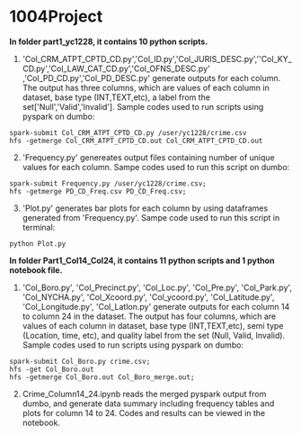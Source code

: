 # 1004Project

**In folder part1_yc1228, it contains 10 python scripts.**

1. 'Col_CRM_ATPT_CPTD_CD.py','Col_ID.py','Col_JURIS_DESC.py',''Col_KY_CD.py','Col_LAW_CAT_CD.py','Col_OFNS_DESC.py'
,'Col_PD_CD.py','Col_PD_DESC.py' generate outputs for each column. The output has three columns, which are values of each column in dataset, base type (INT,TEXT,etc), a label from the set['Null','Valid','Invalid'].
Sample codes used to run scripts using pyspark on dumbo: 
```
spark-submit Col_CRM_ATPT_CPTD_CD.py /user/yc1228/crime.csv
hfs -getmerge Col_CRM_ATPT_CPTD_CD.out Col_CRM_ATPT_CPTD_CD.out
```

2. 'Frequency.py' genereates output files containing number of unique values for each column.
Sampe codes used to run this script on dumbo:
```
spark-submit Frequency.py /user/yc1228/crime.csv;
hfs -getmerge PD_CD_Freq.csv PD_CD_Freq.csv;
```

3. 'Plot.py' generates bar plots for each column by using dataframes generated from 'Frequency.py'.
Sampe code used to run this script in terminal:
```
python Plot.py
```

**In folder Part1_Col14_Col24, it contains 11 python scripts and 1 python notebook file.**

1. 'Col_Boro.py', 'Col_Precinct.py', 'Col_Loc.py', 'Col_Pre.py', 'Col_Park.py', 'Col_NYCHA.py', 'Col_Xcoord.py', 'Col_ycoord.py', 'Col_Latitude.py', 'Col_Longitude.py', 'Col_Latlon.py' generate outputs for each column 14 to column 24 in the dataset. The output has four columns, which are values of each column in dataset, base type (INT,TEXT,etc), semi type (Location, time, etc), and quality label from the set (Null, Valid, Invalid). Sample codes used to run scripts using pyspark on dumbo: 
```
spark-submit Col_Boro.py crime.csv;
hfs -get Col_Boro.out
hfs -getmerge Col_Boro.out Col_Boro_merge.out;
```

2. Crime_Column14_24.ipynb reads the merged pyspark output from dumbo, and generate data summary including frequency tables and plots for column 14 to 24. Codes and results can be viewed in the notebook.



